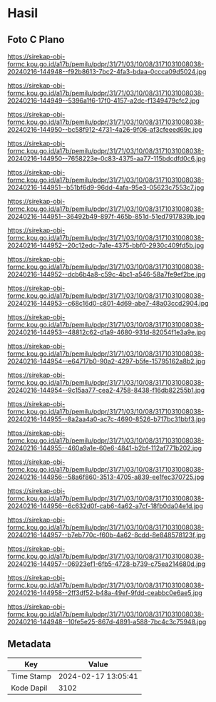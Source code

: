# Hasil

## Foto C Plano

https://sirekap-obj-formc.kpu.go.id/a17b/pemilu/pdpr/31/71/03/10/08/3171031008038-20240216-144948--f92b8613-7bc2-4fa3-bdaa-0ccca09d5024.jpg

https://sirekap-obj-formc.kpu.go.id/a17b/pemilu/pdpr/31/71/03/10/08/3171031008038-20240216-144949--5396a1f6-17f0-4157-a2dc-f1349479cfc2.jpg

https://sirekap-obj-formc.kpu.go.id/a17b/pemilu/pdpr/31/71/03/10/08/3171031008038-20240216-144950--bc58f912-4731-4a26-9f06-af3cfeeed69c.jpg

https://sirekap-obj-formc.kpu.go.id/a17b/pemilu/pdpr/31/71/03/10/08/3171031008038-20240216-144950--7658223e-0c83-4375-aa77-115bdcdfd0c6.jpg

https://sirekap-obj-formc.kpu.go.id/a17b/pemilu/pdpr/31/71/03/10/08/3171031008038-20240216-144951--b51bf6d9-96dd-4afa-95e3-05623c7553c7.jpg

https://sirekap-obj-formc.kpu.go.id/a17b/pemilu/pdpr/31/71/03/10/08/3171031008038-20240216-144951--36492b49-897f-465b-851d-51ed7917839b.jpg

https://sirekap-obj-formc.kpu.go.id/a17b/pemilu/pdpr/31/71/03/10/08/3171031008038-20240216-144952--20c12edc-7a1e-4375-bbf0-2930c409fd5b.jpg

https://sirekap-obj-formc.kpu.go.id/a17b/pemilu/pdpr/31/71/03/10/08/3171031008038-20240216-144952--dcb6b4a8-c59c-4bc1-a546-58a7fe9ef2be.jpg

https://sirekap-obj-formc.kpu.go.id/a17b/pemilu/pdpr/31/71/03/10/08/3171031008038-20240216-144953--c68c16d0-c801-4d69-abe7-48a03ccd2904.jpg

https://sirekap-obj-formc.kpu.go.id/a17b/pemilu/pdpr/31/71/03/10/08/3171031008038-20240216-144953--48812c62-d1a9-4680-931d-82054f1e3a9e.jpg

https://sirekap-obj-formc.kpu.go.id/a17b/pemilu/pdpr/31/71/03/10/08/3171031008038-20240216-144954--e64717b0-90a2-4297-b5fe-15795162a8b2.jpg

https://sirekap-obj-formc.kpu.go.id/a17b/pemilu/pdpr/31/71/03/10/08/3171031008038-20240216-144954--9c15aa77-cea2-4758-8438-f16db82255b1.jpg

https://sirekap-obj-formc.kpu.go.id/a17b/pemilu/pdpr/31/71/03/10/08/3171031008038-20240216-144955--8a2aa4a0-ac7c-4690-8526-b717bc31bbf3.jpg

https://sirekap-obj-formc.kpu.go.id/a17b/pemilu/pdpr/31/71/03/10/08/3171031008038-20240216-144955--460a9a1e-60e6-4841-b2bf-112af771b202.jpg

https://sirekap-obj-formc.kpu.go.id/a17b/pemilu/pdpr/31/71/03/10/08/3171031008038-20240216-144956--58a6f860-3513-4705-a839-ee1fec370725.jpg

https://sirekap-obj-formc.kpu.go.id/a17b/pemilu/pdpr/31/71/03/10/08/3171031008038-20240216-144956--6c632d0f-cab6-4a62-a7cf-18fb0da04e1d.jpg

https://sirekap-obj-formc.kpu.go.id/a17b/pemilu/pdpr/31/71/03/10/08/3171031008038-20240216-144957--b7eb770c-f60b-4a62-8cdd-8e848578123f.jpg

https://sirekap-obj-formc.kpu.go.id/a17b/pemilu/pdpr/31/71/03/10/08/3171031008038-20240216-144957--06923ef1-6fb5-4728-b739-c75ea214680d.jpg

https://sirekap-obj-formc.kpu.go.id/a17b/pemilu/pdpr/31/71/03/10/08/3171031008038-20240216-144958--2ff3df52-b48a-49ef-9fdd-ceabbc0e6ae5.jpg

https://sirekap-obj-formc.kpu.go.id/a17b/pemilu/pdpr/31/71/03/10/08/3171031008038-20240216-144948--10fe5e25-867d-4891-a588-7bc4c3c75948.jpg


## Metadata

| Key        | Value               |
| ---------- | ------------------- |
| Time Stamp | 2024-02-17 13:05:41 |
| Kode Dapil | 3102                |



